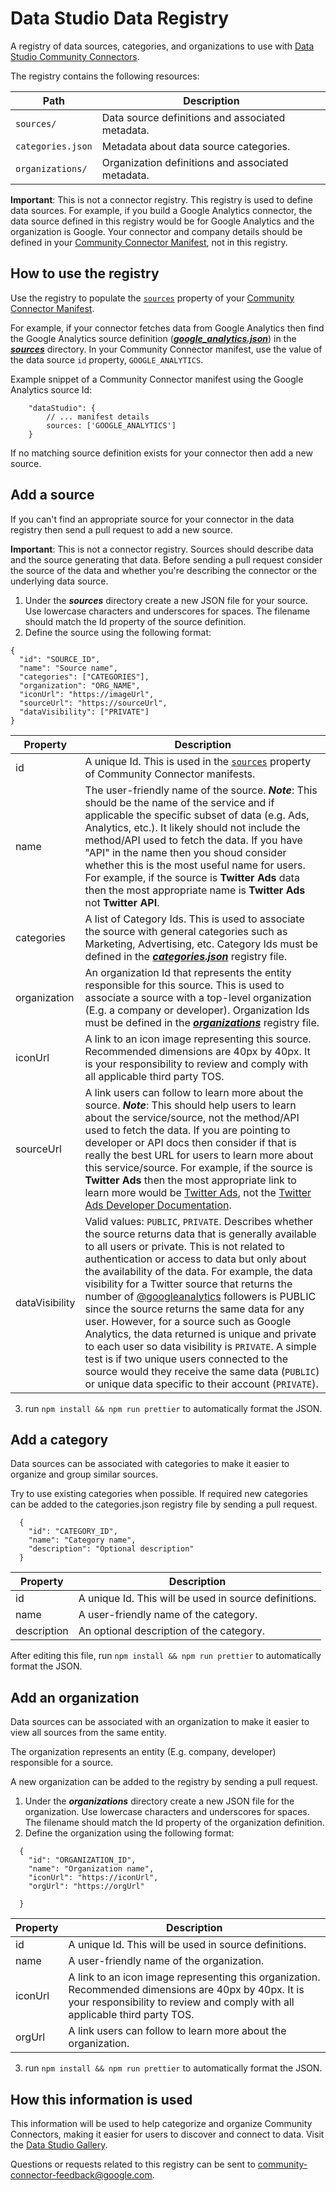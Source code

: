 # Data Studio Data Registry
A registry of data sources, categories, and organizations to use with [Data Studio Community Connectors](https://developers.google.com/datastudio/connector/overview).


The registry contains the following resources:

| Path                  | Description |
| --------              | ----------- |
| `sources/`            | Data source definitions and associated metadata.|
| `categories.json`     | Metadata about data source categories.|
| `organizations/`      | Organization definitions and associated metadata.|

**Important**: This is not a connector registry. This registry is used to define data sources. For example, if you build a Google Analytics connector, the data source defined in this registry would be for Google Analytics and the organization is Google. Your connector and company details should be defined in your [Community Connector Manifest](https://developers.google.com/datastudio/connector/manifest), not in this registry.

## How to use the registry

Use the registry to populate the [`sources`](https://developers.google.com/datastudio/connector/manifest#sources_ref) property of your [Community Connector Manifest](https://developers.google.com/datastudio/connector/manifest).

For example, if your connector fetches data from Google Analytics then find the Google Analytics source definition ([***google_analytics.json***](https://github.com/googledatastudio/ds-data-registry/blob/master/sources/google_analytics.json)) in the [***sources***](https://github.com/googledatastudio/ds-data-registry/tree/master/sources) directory. In your Community Connector manifest, use the value of the data source `id` property, `GOOGLE_ANALYTICS`.

Example snippet of a Community Connector manifest using the Google Analytics source Id:
```
    "dataStudio": {
        // ... manifest details
        sources: ['GOOGLE_ANALYTICS']
    }
```

If no matching source definition exists for your connector then add a new source.

## Add a source

If you can't find an appropriate source for your connector in the data registry then send a pull request to add a new source.

**Important**: This is not a connector registry. Sources should describe data and the source generating that data. Before sending a pull request consider the source of the data and whether you're describing the connector or the underlying data source.

1. Under the ***sources*** directory create a new JSON file for your source. Use lowercase characters and underscores for spaces. The filename should match the Id property of the source definition.
2. Define the source using the following format:
```
{
  "id": "SOURCE_ID",
  "name": "Source name",
  "categories": ["CATEGORIES"],
  "organization": "ORG_NAME",
  "iconUrl": "https://imageUrl",
  "sourceUrl": "https://sourceUrl",
  "dataVisibility": ["PRIVATE"]
}
```

| Property          | Description |
| --------          | ------------ |
| id                | A unique Id. This is used in the [`sources`](https://developers.google.com/datastudio/connector/manifest#sources_ref) property of Community Connector manifests. |
| name              | The user-friendly name of the source. ***Note***: This should be the name of the service and if applicable the specific subset of data (e.g. Ads, Analytics, etc.). It likely should not include the method/API used to fetch the data. If you have "API" in the name then you shoud consider whether this is the most useful name for users. For example, if the source is **Twitter Ads** data then the most appropriate name is **Twitter Ads** not **Twitter API**. |
| categories        | A list of Category Ids. This is used to associate the source with general categories such as Marketing, Advertising, etc. Category Ids must be defined in the [***categories.json***](https://github.com/googledatastudio/ds-data-registry/blob/master/categories.json) registry file.
| organization      | An organization Id that represents the entity responsible for this source. This is used to associate a source with a top-level organization (E.g. a company or developer). Organization Ids must be defined in the [***organizations***](https://github.com/googledatastudio/ds-data-registry/tree/master/organizations) registry file.
| iconUrl           | A link to an icon image representing this source. Recommended dimensions are 40px by 40px. It is your responsibility to review and comply with all applicable third party TOS.
| sourceUrl         | A link users can follow to learn more about the source. ***Note***: This should help users to learn about the service/source, not the method/API used to fetch the data. If you are pointing to developer or API docs then consider if that is really the best URL for users to learn more about this service/source. For example, if the source is **Twitter Ads** then the most appropriate link to learn more would be [Twitter Ads](https://ads.twitter.com), not the [Twitter Ads Developer Documentation](https://developer.twitter.com/en/docs/ads/general/overview.html). 
| dataVisibility    | Valid values: `PUBLIC`, `PRIVATE`. Describes whether the source returns data that is generally available to all users or private. This is not related to authentication or access to data but only about the availability of the data. For example, the data visibility for a Twitter source that returns the number of [@googleanalytics](https://twitter.com/googleanalytics) followers is PUBLIC since the source returns the same data for any user. However, for a source such as Google Analytics, the data returned is unique and private to each user so data visibility is `PRIVATE`. A simple test is if two unique users connected to the source would they receive the same data (`PUBLIC`) or unique data specific to their account (`PRIVATE`).
3. run `npm install && npm run prettier` to automatically format the JSON.

## Add a category

Data sources can be associated with categories to make it easier to organize and group similar sources.

Try to use existing categories when possible. If required new categories can be added to the categories.json registry file by sending a pull request.
```
  {
    "id": "CATEGORY_ID",
    "name": "Category name",
    "description": "Optional description"
  }
```
| Property          | Description |
| --------          | ------------ |
| id                | A unique Id. This will be used in source definitions.
| name              | A user-friendly name of the category.
| description       | An optional description of the category.

After editing this file, run `npm install && npm run prettier` to automatically format the JSON.

## Add an organization

Data sources can be associated with an organization to make it easier to view all sources from the same entity.

The organization represents an entity (E.g. company, developer) responsible for a source.

A new organization can be added to the registry by sending a pull request.

1. Under the ***organizations*** directory create a new JSON file for the organization. Use lowercase characters and underscores for spaces. The filename should match the Id property of the organization definition.
2. Define the organization using the following format:

```
  {
    "id": "ORGANIZATION_ID",
    "name": "Organization name",
    "iconUrl": "https://iconUrl",
    "orgUrl": "https://orgUrl"

  }
```
| Property          | Description |
| --------          | ------------ |
| id                | A unique Id. This will be used in source definitions.
| name              | A user-friendly name of the organization.
| iconUrl           | A link to an icon image representing this organization. Recommended dimensions are 40px by 40px. It is your responsibility to review and comply with all applicable third party TOS. 
| orgUrl            | A link users can follow to learn more about the organization.
3. run `npm install && npm run prettier` to automatically format the JSON.

## How this information is used
This information will be used to help categorize and organize Community Connectors, making it easier for users to discover and connect to data. Visit the [Data Studio Gallery](https://developers.google.com/datastudio/connector/gallery).

Questions or requests related to this registry can be sent to community-connector-feedback@google.com.

